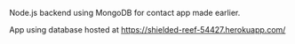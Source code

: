Node.js backend using MongoDB for contact app made earlier.

App using database hosted at https://shielded-reef-54427.herokuapp.com/
